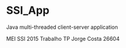 # SSI_App
Java multi-threaded client-server application

MEI SSI 2015
Trabalho TP
Jorge Costa
26604
